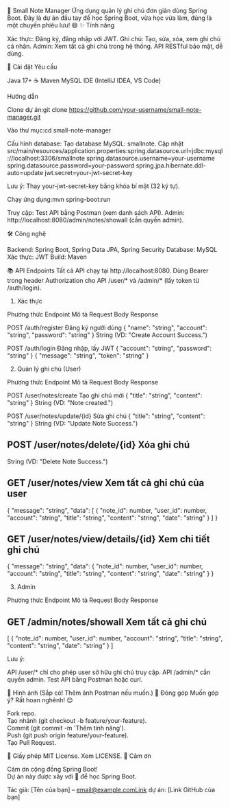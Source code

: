 📝 Small Note Manager
Ứng dụng quản lý ghi chú đơn giản dùng Spring Boot. Đây là dự án đầu tay để học Spring Boot, vừa học vừa làm, đúng là một chuyến phiêu lưu! 😄
✨ Tính năng

Xác thực: Đăng ký, đăng nhập với JWT.
Ghi chú: Tạo, sửa, xóa, xem ghi chú cá nhân.
Admin: Xem tất cả ghi chú trong hệ thống.
API RESTful bảo mật, dễ dùng.

🚀 Cài đặt
Yêu cầu

Java 17+ ☕
Maven
MySQL
IDE (IntelliJ IDEA, VS Code)

Hướng dẫn

Clone dự án:git clone https://github.com/your-username/small-note-manager.git


Vào thư mục:cd small-note-manager


Cấu hình database:
Tạo database MySQL: smallnote.
Cập nhật src/main/resources/application.properties:spring.datasource.url=jdbc:mysql://localhost:3306/smallnote
spring.datasource.username=your-username
spring.datasource.password=your-password
spring.jpa.hibernate.ddl-auto=update
jwt.secret=your-jwt-secret-key



Lưu ý: Thay your-jwt-secret-key bằng khóa bí mật (32 ký tự).

Chạy ứng dụng:mvn spring-boot:run


Truy cập:
Test API bằng Postman (xem danh sách API).
Admin: http://localhost:8080/admin/notes/showall (cần quyền admin).



🛠️ Công nghệ

Backend: Spring Boot, Spring Data JPA, Spring Security
Database: MySQL
Xác thực: JWT
Build: Maven

📚 API Endpoints
Tất cả API chạy tại http://localhost:8080. Dùng Bearer <token> trong header Authorization cho API /user/* và /admin/* (lấy token từ /auth/login).
1. Xác thực



Phương thức
Endpoint
Mô tả
Request Body
Response



POST
/auth/register
Đăng ký người dùng
{ "name": "string", "account": "string", "password": "string" }
String (VD: "Create Account Success.")


POST
/auth/login
Đăng nhập, lấy JWT
{ "account": "string", "password": "string" }
{ "message": "string", "token": "string" }


2. Quản lý ghi chú (User)



Phương thức
Endpoint
Mô tả
Request Body
Response



POST
/user/notes/create
Tạo ghi chú mới
{ "title": "string", "content": "string" }
String (VD: "Note created.")


POST
/user/notes/update/{id}
Sửa ghi chú
{ "title": "string", "content": "string" }
String (VD: "Update Note Success.")


POST
/user/notes/delete/{id}
Xóa ghi chú
-
String (VD: "Delete Note Success.")


GET
/user/notes/view
Xem tất cả ghi chú của user
-
{ "message": "string", "data": [ { "note_id": number, "user_id": number, "account": "string", "title": "string", "content": "string", "date": "string" } ] }


GET
/user/notes/view/details/{id}
Xem chi tiết ghi chú
-
{ "message": "string", "data": { "note_id": number, "user_id": number, "account": "string", "title": "string", "content": "string", "date": "string" } }


3. Admin



Phương thức
Endpoint
Mô tả
Request Body
Response



GET
/admin/notes/showall
Xem tất cả ghi chú
-
[ { "note_id": number, "user_id": number, "account": "string", "title": "string", "content": "string", "date": "string" } ]


Lưu ý: 

API /user/* chỉ cho phép user sở hữu ghi chú truy cập.
API /admin/* cần quyền admin.
Test API bằng Postman hoặc curl.

📸 Hình ảnh
(Sắp có! Thêm ảnh Postman nếu muốn.)
🤝 Đóng góp
Muốn góp ý? Rất hoan nghênh! 😊  

Fork repo.  
Tạo nhánh (git checkout -b feature/your-feature).  
Commit (git commit -m 'Thêm tính năng').  
Push (git push origin feature/your-feature).  
Tạo Pull Request.

📜 Giấy phép
MIT License. Xem LICENSE.
🙌 Cảm ơn

Cảm ơn cộng đồng Spring Boot!  
Dự án này được xây với 💖 để học Spring Boot.


Tác giả: [Tên của bạn] – email@example.comLink dự án: [Link GitHub của bạn]
